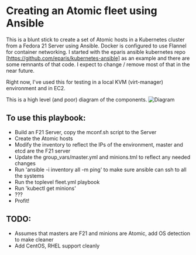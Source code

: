 # Creating an Atomic fleet using Ansible

This is a blunt stick to create a set of Atomic hosts in a Kubernetes cluster from a Fedora 21 Server using Ansible.  Docker is configured to use Flannel for container networking.  I started with the eparis ansible kubernetes repo [https://github.com/eparis/kubernetes-ansible] as an example and there are some remnants of that code.  I expect to change / remove most of that in the near future.  

Right now, I've used this for testing in a local KVM (virt-manager) environment and in EC2.

This is a high level (and poor) diagram of the components.
![Diagram](network_diagram.png)

## To use this playbook:

* Build an F21 Server, copy the mconf.sh script to the Server
* Create the Atomic hosts
* Modify the inventory to reflect the IPs of the environment, master and etcd are the F21 server
* Update the group_vars/master.yml and minions.tml to reflect any needed changes
* Run 'ansible -i inventory all -m ping' to make sure ansible can ssh to all the systems
* Run the toplevel fleet.yml playbook
* Run 'kubectl get minions'
* ???
* Profit!

## TODO:

* Assumes that masters are F21 and minions are Atomic, add OS detection to make cleaner
* Add CentOS, RHEL support cleanly
